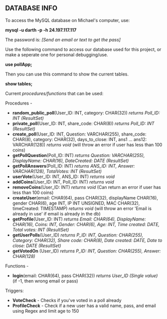 ## DATABASE INFO
To access the MySQL database on Michael's computer, use:

**mysql -u darth -p -h 24.197.117.117**

The password is: *[Send an email or text to get the pass]*

Use the following command to access our database used for this project, or make a seperate one for personal debugging/use.

**use pollApp;**

Then you can use this command to show the current tables.

**show tables;**

Current *procedures/functions* that can be used:

Procedures -
- **random_public_poll**(User_ID: INT, category: CHAR(32)) *returns Poll_ID: INT (ResultSet)*
- **private_poll**(User_ID: INT, share_code: CHAR(8)) *returns Poll_ID: INT (ResultSet)*
- **create_poll**(User_ID: INT, Question: VARCHAR(255), share_code: CHAR(8), category: CHAR(32), days_to_close: INT, ans1 ... ans12: VARCHAR(128)) *returns void* (will throw an error if user has less than 100 coins)
- **getPollQuestion**(Poll_ID: INT) *returns Question: VARCHAR(255), DisplayName: CHAR(16), DateCreated: DATE (ResultSet)*
- **getPollAnswers**(Poll_ID: INT) *returns ANS_ID: INT, Answer: VARCHAR(128), TotalVotes: INT (ResultSet)*
- **userVote**(User_ID: INT, ANS_ID: INT) *returns void*
- **addCoins**(User_ID: INT, Poll_ID: INT) *returns void*
- **removeCoins**(User_ID: INT) *returns void* (Can return an error if user has less than 100 coins)
- **createUser**(email: CHAR(64), pass CHAR(32), displayName CHAR(16), gender CHAR(6), age INT, IP INT UNSIGNED, MAC CHAR(32), timeCreated: TIMESTAMP) *returns void* (will throw an error 'Email is already in use' if email is already in the db)
- **getProfile**(User_ID: INT) *returns Email: CHAR(64), DisplayName: CHAR(16), Coins: INT, Gender: CHAR(6), Age: INT, Time created: DATE, Total votes: INT (ResultSet)*
- **getUserPolls**(User_ID) *returns P_ID: INT, Question: CHAR(255), Category: CHAR(32), Share code: CHAR(8), Date created: DATE, Date to close: DATE (ResultSet)*
- **getVotedOn** (User_ID) *returns P_ID: INT, Question: CHAR(255), Answer: CHAR(128)*

Functions - 
- **login**(email: CHAR(64), pass CHAR(32)) *returns User_ID (Single value)* (if -1, then wrong email or pass)

Triggers:
- **VoteCheck** - Checks if you've voted in a poll already
- **ProfileCheck** - Check if a new user has a valid name, pass, and email using Regex and limit age to 150 